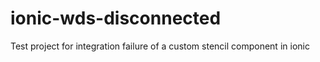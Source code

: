 # ionic-wds-disconnected

Test project for integration failure of a custom stencil component in ionic
